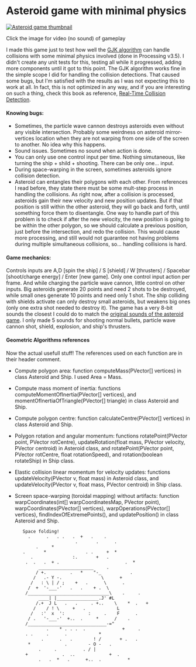 # Asteroid game with minimal physics

[![Asteroid game thumbnail](https://i9.ytimg.com/vi/Gjoe6_RhmbU/mq2.jpg?sqp=CMj255IG&rs=AOn4CLBWAMDBR-VHsQv-QTi-nXouVO315A)](https://youtu.be/Gjoe6_RhmbU)

Click the image for video (no sound) of gameplay


I made this game just to test how well the [GJK algorithm](https://github.com/volfegan/GeometricAlgorithms/tree/master/GJK_collision_detection) can handle collisions with some minimal physics involved (done in Processing v3.5). I didn't create any unit tests for this, testing all while it progressed, adding more components until it got to this point. The GJK algorithm works fine in the simple scope I did for handling the collision detections. That caused some bugs, but I'm satisfied with the results as I was not expecting this to work at all. In fact, this is not optimized in any way, and if you are interesting on such a thing, check this book as reference, [Real-Time Collision Detection](http://www.r-5.org/files/books/computers/algo-list/realtime-3d/Christer_Ericson-Real-Time_Collision_Detection-EN.pdf).

#### Knowing bugs:
* Sometimes, the particle wave cannon destroys asteroids even without any visible intersection. Probably some weirdness on asteroid mirror-vertices location when they are not warping from one side of the screen to another. No idea why this happens.
* Sound issues. Sometimes no sound when action is done.
* You can only use one control input per time. Nothing simutaneous, like turning the ship + shild + shooting. There can be only one... input.
* During space-warping in the screen, sometimes asteroids ignore collision detection.
* Asteroid can entangles their polygons with each other. From references I read before, they state there must be some mult-step process in handling the collisions. As right now, after a collision is processed, asteroids gain their new velocity and new position updates. But if that position is still within the other asteroid, they will go back and forth, until something force them to disentangle. One way to handle part of this problem is to check if after the new velocity, the new position is going to be within the other polygon, so we should calculate a previous position, just before the intersection, and redo the collision. This would cause more processing, and still would not guarantee not having problems during multiple simultaneous collisions, so... handling collisions is hard.


#### Game mechanics:

Controls inputs are A,D [spin the ship] / S [shield] / W [thrusters] / Spacebar [shoot/charge energy] / Enter [new game]. Only one control input action per frame. And while charging the particle wave cannon, little control on other inputs. Big asteroids generate 20 points and need 2 shots to be destroyed, while small ones generate 10 points and need only 1 shot. The ship colliding with shields activate can only destroy small asteroids, but weakens big ones (only one extra shot needed to destroy it). The game has a very 8-bit sounds the closest I could do to match the [original sounds of the asteroid game](http://www.classicgaming.cc/classics/asteroids/sounds). I only made 5 sounds for shooting normal bullets, particle wave cannon shot, shield, explosion, and ship's thrusters. 

#### Geometric Algorithms references

Now the actual usefull stuff! The references used on each function are in their header comment.
* Compute polygon area: function computeMass(PVector[] vertices) in class Asteroid and Ship. I used Area = Mass.
* Compute mass moment of inertia: functions computeMomentOfInertia(PVector[] vertices), and momentOfInertiaOfTriangle(PVector[] triangle) in class Asteroid and Ship.
* Compute polygon centre: function calculateCentre(PVector[] vertices) in class Asteroid and Ship.
* Polygon rotation and angular momentum: functions rotatePoint(PVector point, PVector rotCentre), updateRotation(float mass, PVector velocity, PVector centroid) in Asteroid class, and rotatePoint(PVector point, PVector rotCentre, float rotationSpeed), and rotation(boolean rotateShip) in Ship class.
* Elastic collision linear momentum for velocity updates: functions updateVelocity(PVector v, float mass) in Asteroid class, and updateVelocity(PVector v, float mass, PVector centroid) in Ship class.
* Screen space-warping (toroidal mapping) without artifacts: function warpCoordinates(int[] warpCoordinatesMap, PVector point), warpCoordinates(PVector[] vertices),  warpOperations(PVector[] vertices), findIndexOfExtremePoints(), and updatePosition() in class Asteroid and Ship.
     
         Space folding!
           .      .   . .   .  +   .    .         
                             .       .      .
              .     *
         .       *               . .     +  *
            .               :.       +   . 
          .  .   .  + .                         .  *
               _____________________     .
              / +.         .   *    "-_           .
             /   .- Y -.               \      +
            /   : \ | / ;    +   .      \      .
           /  +  '-___-'   .   .    + .  \
          /_______________________________\    .     .
               ____| |________________.J' #L
              /.+  J L   .   .     . +..    \    *  .   +
             /    / ! \     +   .            L
            /   :'  x  ':         :     .    F      .
           / .   '-___-'  +..  .     *      /    .
          /______________________________-="
                  .    * . . .  .              +     .
          . .     .      .            *
                .      .   .        ! /       + .   .
           *             .        - O -   .
               .     .          . / |
          +             .  ..             +  .
               .   .  *   .      +..  .          *

